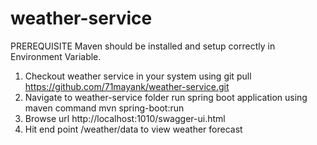 # weather-service

PREREQUISITE
Maven should be installed and setup correctly in Environment Variable.

1. Checkout weather service in your system using git pull https://github.com/71mayank/weather-service.git
2. Navigate to weather-service folder run spring boot application using maven command mvn spring-boot:run
3. Browse url http://localhost:1010/swagger-ui.html
4. Hit end point /weather/data to view weather forecast
